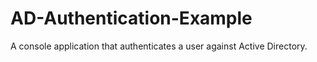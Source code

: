 # AD-Authentication-Example
A console application that authenticates a user against Active Directory.
